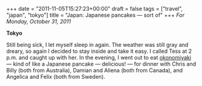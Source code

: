 +++
date = "2011-11-05T15:27:23+00:00"
draft = false
tags = ["travel", "japan", "tokyo"]
title = "Japan: Japanese pancakes — sort of"
+++
*For Monday, October 31, 2011*

**Tokyo**

Still being sick, I let myself sleep in again. The weather was still gray and dreary, so again I decided to stay inside and take it easy. I called Tess at 2 p.m. and caught up with her. In the evening, I went out to eat [okonomiyaki](http://www.google.com/search?client=safari&rls=en&q=okonomiyaki&oe=UTF-8&um=1&ie=UTF-8&hl=en&tbm=isch&source=og&sa=N&tab=wi&biw=1366&bih=690&sei=%20tFS1TrjBAsyVmQXW0tD2Aw) &mdash; kind of like a Japanese pancake &mdash; delicious! &mdash; for dinner with Chris and Billy (both from Australia), Damian and Aliena (both from Canada), and Angelica and Felix (both from Sweden). 